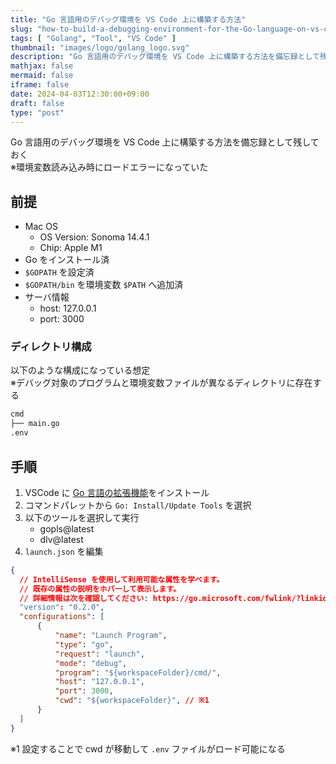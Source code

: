 ```yaml
---
title: "Go 言語用のデバッグ環境を VS Code 上に構築する方法"
slug: "how-to-build-a-debugging-environment-for-the-Go-language-on-vs-code"
tags: [ "Golang", "Tool", "VS Code" ]
thumbnail: "images/logo/golang_logo.svg"
description: "Go 言語用のデバッグ環境を VS Code 上に構築する方法を備忘録として残しておく"
mathjax: false
mermaid: false
iframe: false
date: 2024-04-03T12:30:00+09:00
draft: false
type: "post"
---
```


Go 言語用のデバッグ環境を VS Code 上に構築する方法を備忘録として残しておく  
※環境変数読み込み時にロードエラーになっていた

## 前提

* Mac OS
  * OS Version: Sonoma 14.4.1
  * Chip: Apple M1
* Go をインストール済
* `$GOPATH` を設定済
* `$GOPATH/bin` を環境変数 `$PATH` へ追加済
* サーバ情報
  * host: 127.0.0.1
  * port: 3000

### ディレクトリ構成

以下のような構成になっている想定  
※デバッグ対象のプログラムと環境変数ファイルが異なるディレクトリに存在する

```sh
cmd
├── main.go
.env
```

## 手順

1. VSCode に [Go 言語の拡張機能](https://marketplace.visualstudio.com/items?itemName=golang.Go)をインストール
2. コマンドパレットから `Go: Install/Update Tools` を選択
3. 以下のツールを選択して実行
    * gopls@latest
    * dlv@latest
4. `launch.json` を編集

```json:.vscode/launch.json
{
  // IntelliSense を使用して利用可能な属性を学べます。
  // 既存の属性の説明をホバーして表示します。
  // 詳細情報は次を確認してください: https://go.microsoft.com/fwlink/?linkid=830387
  "version": "0.2.0",
  "configurations": [
      {
          "name": "Launch Program",
          "type": "go",
          "request": "launch",
          "mode": "debug",
          "program": "${workspaceFolder}/cmd/",
          "host": "127.0.0.1",
          "port": 3000,
          "cwd": "${workspaceFolder}", // ※1
      }
  ]
}
```

※1 設定することで cwd が移動して `.env` ファイルがロード可能になる
